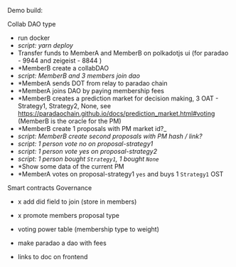 Demo build:

Collab DAO type

-   run docker
-   _script: yarn deploy_
-   Transfer funds to MemberA and MemberB on polkadotjs ui (for paradao - 9944 and zeigeist - 8844 )
-   \*MemberB create a collabDAO
-   _script: MemberB and 3 members join dao_
-   \*MemberA sends DOT from relay to paradao chain
-   \*MemberA joins DAO by paying membership fees
-   \*MemberB creates a prediction market for decision making, 3 OAT - Strategy1, Strategy2, None, see https://paradaochain.github.io/docs/prediction_market.html#voting
    (MemberB is the oracle for the PM)
-   \*MemberB create 1 proposals with PM market id?\_
-   _script: MemberB create second proposals with PM hash / link?_
-   _script: 1 person vote no on proposal-strategy1_
-   _script: 1 person vote yes on proposal-strategy2_
-   _script: 1 person bought `Strategy1`, 1 bought `None`_
-   \*Show some data of the current PM
-   \*MemberA votes on proposal-strategy1 `yes` and buys 1 `Strategy1` OST

Smart contracts
Governance

-   x add did field to join (store in members)
-   x promote members proposal type
-   voting power table (membership type to weight)
-   make paradao a dao with fees

-   links to doc on frontend
